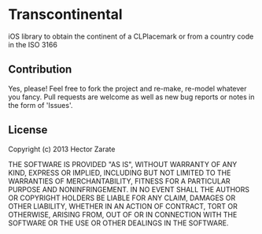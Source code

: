 Transcontinental
=======================

iOS library to obtain the continent of a CLPlacemark or from a country code in the ISO 3166


Contribution
------------
Yes, please!
Feel free to fork the project and re-make, re-model whatever you fancy. Pull requests are welcome as well as new bug reports or notes in the form of 'Issues'. 


License
-------

Copyright (c) 2013 Hector Zarate

THE SOFTWARE IS PROVIDED "AS IS", WITHOUT WARRANTY OF ANY KIND, EXPRESS OR
IMPLIED, INCLUDING BUT NOT LIMITED TO THE WARRANTIES OF MERCHANTABILITY,
FITNESS FOR A PARTICULAR PURPOSE AND NONINFRINGEMENT. IN NO EVENT SHALL THE
AUTHORS OR COPYRIGHT HOLDERS BE LIABLE FOR ANY CLAIM, DAMAGES OR OTHER
LIABILITY, WHETHER IN AN ACTION OF CONTRACT, TORT OR OTHERWISE, ARISING FROM,
OUT OF OR IN CONNECTION WITH THE SOFTWARE OR THE USE OR OTHER DEALINGS IN
THE SOFTWARE.
